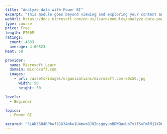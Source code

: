 ```yaml
---
title: "Analyze data with Power BI"
excerpt: "This module goes beyond viewing and exploring your content and explains how to interact with it by working with reports and dashboards to uncover and share new business insights."
webUrl: https://docs.microsoft.com/en-us/learn/modules/analyze-data-power-bi/
type: course
price: Free
length: PT60M
ratings:
  count: 4633
  average: 4.69523
heat: 60

provider:
  name: Microsoft Learn
  domain: microsoft.com
  images:
    - url: /assets/images/organizations/microsoft.com-50x50.jpg
      width: 50
      height: 50

levels:
  - Beginner

topics:
  - Power BI

secured: "3LWbZ6B4RPbwf3JX3Amkw1U4mwxOJ0ZnsgeyunBDWQacUb7xtfSxFmlMj1XD62Qriy+SJDpN6QoOjt6H/BxEhCIa4edeWlP/UJNxKEEvd+KOg7uUM//9Ianz+HnCKLdN5mDkl2z9IVOLe7llW33xpzWDaG1rQuJJvFsC32soktPcOVTpQlcTF5LY9oiLJCzQhMVFw65UGL0x/ZurCXO1o64m+oI3tvjbcrPcT4llp9u2cAvwrDfnWyvhRcItG6Av7h0Gc1xWd0x0L1Hot3DLwppt3Kn22YHr1gG5msnl/Gac4UrfIHYhUUZUO1g2HpGuTdW7rm5WqJefDwR4FaHMYQp90aBDwDNuCNfSjqmT5mY2/E4j30l0bAxFZ1lSp2LzmoKax0jIUuLAzySfas6o0w==;GyWa4XlmFoJB4kxQnhLl2g=="
---
```


